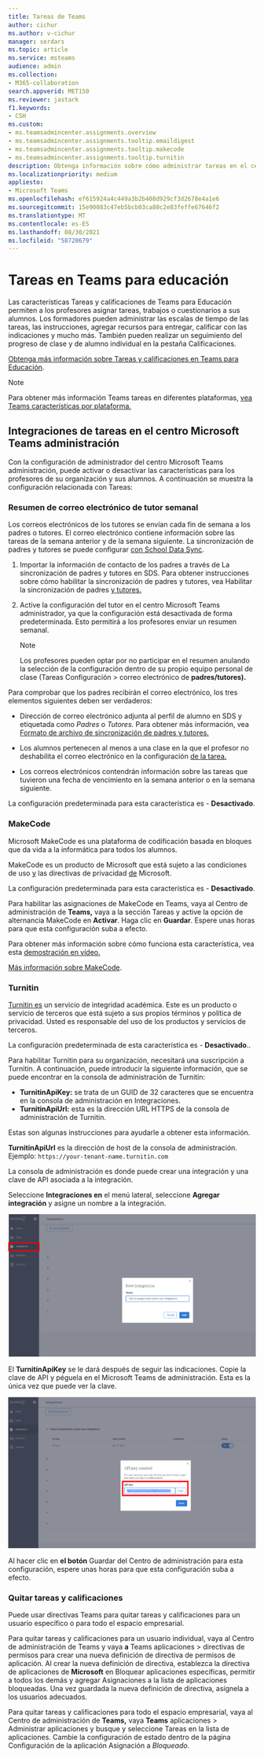 ```yaml
---
title: Tareas de Teams
author: cichur
ms.author: v-cichur
manager: serdars
ms.topic: article
ms.service: msteams
audience: admin
ms.collection:
- M365-collaboration
search.appverid: MET150
ms.reviewer: jastark
f1.keywords:
- CSH
ms.custom:
- ms.teamsadmincenter.assignments.overview
- ms.teamsadmincenter.assignments.tooltip.emaildigest
- ms.teamsadmincenter.assignments.tooltip.makecode
- ms.teamsadmincenter.assignments.tooltip.turnitin
description: Obtenga información sobre cómo administrar tareas en el centro Microsoft Teams administración en Teams para Educación.
ms.localizationpriority: medium
appliesto:
- Microsoft Teams
ms.openlocfilehash: ef615924a4c449a3b2b408d929cf3d2678e4a1e6
ms.sourcegitcommit: 15e90083c47eb5bcb03ca80c2e83feffe67646f2
ms.translationtype: MT
ms.contentlocale: es-ES
ms.lasthandoff: 08/30/2021
ms.locfileid: "58728679"
---
```

# <a name="assignments-in-teams-for-education"></a>Tareas en Teams para educación

Las características Tareas y calificaciones de Teams para Educación permiten a los profesores asignar tareas, trabajos o cuestionarios a sus alumnos. Los formadores pueden administrar las escalas de tiempo de las tareas, las instrucciones, agregar recursos para entregar, calificar con las indicaciones y mucho más. También pueden realizar un seguimiento del progreso de clase y de alumno individual en la pestaña Calificaciones.

[Obtenga más información sobre Tareas y calificaciones en Teams para Educación](https://support.office.com/article/microsoft-teams-5aa4431a-8a3c-4aa5-87a6-b6401abea114?ui=en-US&rs=en-IE&ad=IE#ID0EAABAAA=Assignments).

> [!Note]
> Para obtener más información Teams tareas en diferentes plataformas, [vea Teams características por plataforma.](https://support.microsoft.com/office/teams-features-by-platform-debe7ff4-7db4-4138-b7d0-fcc276f392d3)

## <a name="assignments-integrations-in-the-microsoft-teams-admin-center"></a>Integraciones de tareas en el centro Microsoft Teams administración

Con la configuración de administrador del centro Microsoft Teams administración, puede activar o desactivar las características para los profesores de su organización y sus alumnos. A continuación se muestra la configuración relacionada con Tareas:

<a name="#bkemaildigest"> </a>
### <a name="weekly-guardian-email-digest"></a>Resumen de correo electrónico de tutor semanal


Los correos electrónicos de los tutores se envían cada fin de semana a los padres o tutores. El correo electrónico contiene información sobre las tareas de la semana anterior y de la semana siguiente. La sincronización de padres y tutores se puede configurar [con School Data Sync](/schooldatasync/parent-contact-sync).

1. Importar la información de contacto de los padres a través de La sincronización de padres y tutores en SDS. Para obtener instrucciones sobre cómo habilitar la sincronización de padres y tutores, vea Habilitar la sincronización de padres [y tutores.](/schooldatasync/parent-contact-sync#enabling-parent-and-guardian-sync)

2. Active la configuración del tutor en el centro Microsoft Teams administrador, ya que la configuración está desactivada de forma predeterminada. Esto permitirá a los profesores enviar un resumen semanal.

   > [!NOTE]
   > Los profesores pueden optar por no participar en el resumen anulando la selección de la configuración dentro de su propio equipo personal de clase (Tareas Configuración > correo electrónico de **padres/tutores).**

Para comprobar que los padres recibirán el correo electrónico, los tres elementos siguientes deben ser verdaderos:

 - Dirección de correo electrónico adjunta al perfil de alumno en SDS y etiquetada como _Padres_ o _Tutores._ Para obtener más información, vea [Formato de archivo de sincronización de padres y tutores.](/schooldatasync/parent-contact-sync-file-format)

 - Los alumnos pertenecen al menos a una clase en la que el profesor no deshabilita el correo electrónico en la configuración [de la tarea.](https://support.microsoft.com/office/adjust-assignment-settings-in-your-class-team-05bb3b89-1cdf-415a-b6c7-44add0376a77)

 - Los correos electrónicos contendrán información sobre las tareas que tuvieron una fecha de vencimiento en la semana anterior o en la semana siguiente.

La configuración predeterminada para esta característica es - **Desactivado**.


<a name="bkmakecode"> </a>
### <a name="makecode"></a>MakeCode
Microsoft MakeCode es una plataforma de codificación basada en bloques que da vida a la informática para todos los alumnos. 

MakeCode es un producto de Microsoft que está sujeto a las condiciones de uso [y](https://go.microsoft.com/fwlink/?LinkID=206977) las directivas de privacidad [de](https://go.microsoft.com/fwlink/?LinkId=521839) Microsoft.

La configuración predeterminada para esta característica es - **Desactivado**.

Para habilitar las asignaciones de MakeCode en Teams, vaya al Centro  de administración de **Teams,** vaya a la sección Tareas y active la opción de alternancia MakeCode en **Activar**. Haga clic en **Guardar**. Espere unas horas para que esta configuración suba a efecto.

Para obtener más información sobre cómo funciona esta característica, vea esta [demostración en vídeo.](https://makecode.com/blog/teams/teams-assignments)

[Más información sobre MakeCode](https://aka.ms/makecode).

<a name="#turnitin"> </a>
### <a name="turnitin"></a>Turnitin

[Turnitin es](https://www.turnitin.com/) un servicio de integridad académica. Este es un producto o servicio de terceros que está sujeto a sus propios términos y política de privacidad. Usted es responsable del uso de los productos y servicios de terceros.

La configuración predeterminada de esta característica es - **Desactivado**..

Para habilitar Turnitin para su organización, necesitará una suscripción a Turnitin. A continuación, puede introducir la siguiente información, que se puede encontrar en la consola de administración de Turnitin:

  * **TurnitinApiKey:** se trata de un GUID de 32 caracteres que se encuentra en la consola de administración en Integraciones.
  * **TurnitinApiUrl:** esta es la dirección URL HTTPS de la consola de administración de Turnitin.

Estas son algunas instrucciones para ayudarle a obtener esta información.

**TurnitinApiUrl** es la dirección de host de la consola de administración.
Ejemplo: `https://your-tenant-name.turnitin.com`

La consola de administración es donde puede crear una integración y una clave de API asociada a la integración.

Seleccione **Integraciones en** el menú lateral, seleccione **Agregar integración** y asigne un nombre a la integración.

![Captura de pantalla que muestra cómo agregar una nueva integración.](./educationImages/Assignments_mopo_turnitin2.png)

El **TurnitinApiKey** se le dará después de seguir las indicaciones. Copie la clave de API y péguela en el Microsoft Teams de administración.  Esta es la única vez que puede ver la clave.

![Captura de pantalla que muestra cómo copiar la clave de API.](./educationImages/Assignments_mopo_turnitin3.png)

Al hacer clic en **el botón** Guardar del Centro de administración para esta configuración, espere unas horas para que esta configuración suba a efecto.

### <a name="removing-assignments-and-grades"></a>Quitar tareas y calificaciones
Puede usar directivas Teams para quitar tareas y calificaciones para un usuario específico o para todo el espacio empresarial. 

Para quitar tareas y calificaciones para un usuario individual, vaya al  Centro de administración de Teams y vaya **a** Teams aplicaciones > directivas de permisos para crear una nueva definición de directiva de permisos de aplicación.  Al crear la nueva definición de  directiva, establezca la directiva  de aplicaciones de **Microsoft** en Bloquear aplicaciones específicas, permitir a todos los demás y agregar Asignaciones a la lista de aplicaciones bloqueadas. Una vez guardada la nueva definición de directiva, asígnela a los usuarios adecuados.

Para quitar tareas y calificaciones para todo el espacio empresarial, vaya al Centro de administración de **Teams,** vaya  **Teams** aplicaciones > Administrar aplicaciones y busque y seleccione Tareas en la lista de aplicaciones. Cambie la configuración de estado dentro de la página Configuración de la aplicación Asignación a _Bloqueado._ 
